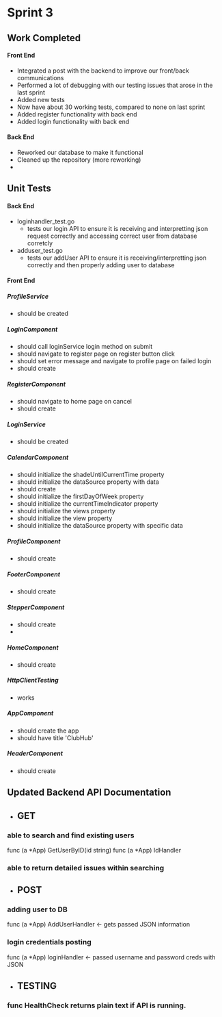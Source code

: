 # Sprint 3

## Work Completed
#### Front End
- Integrated a post with the backend to improve our front/back communications
- Performed a lot of debugging with our testing issues that arose in the last sprint
- Added new tests
- Now have about 30 working tests, compared to none on last sprint
- Added register functionality with back end
- Added login functionality with back end

#### Back End
- Reworked our database to make it functional
- Cleaned up the repository (more reworking)
- 
## Unit Tests

#### Back End
- loginhandler_test.go
    - tests our login API to ensure it is receiving and interpretting json request correctly and accessing correct user from database corretcly
- adduser_test.go
    - tests our addUser API to ensure it is receiving/interpretting json correctly and then properly adding user to database

#### Front End

##### ProfileService
- should be created

##### LoginComponent
- should call loginService login method on submit
- should navigate to register page on register button click
- should set error message and navigate to profile page on failed login
- should create

##### RegisterComponent
- should navigate to home page on cancel
- should create

##### LoginService
- should be created

##### CalendarComponent
- should initialize the shadeUntilCurrentTime property
- should initialize the dataSource property with data
- should create
- should initialize the firstDayOfWeek property
- should initialize the currentTimeIndicator property
- should initialize the views property
- should initialize the view property
- should initialize the dataSource property with specific data

##### ProfileComponent
- should create

##### FooterComponent
- should create

##### StepperComponent
- should create
- 
##### HomeComponent
- should create

##### HttpClientTesting
- works

##### AppComponent
- should create the app
- should have title 'ClubHub'

##### HeaderComponent
- should create


## Updated Backend API Documentation
- ## GET
 ### able to search and find existing users
func (a *App) GetUserByID(id string)
func (a *App) IdHandler
### able to return detailed issues within searching
- ## POST
### adding user to DB
 func (a *App) AddUserHandler <- gets passed JSON information
### login credentials posting
func (a *App) loginHandler <- passed username and password creds with JSON
- ## TESTING
### func HealthCheck returns plain text if API is running.
